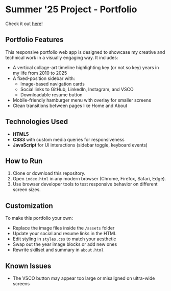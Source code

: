# Summer '25 Project - Portfolio
Check it out [here](https://gitsika119.github.io/portfolio/)!
## Portfolio Features
This responsive portfolio web app is designed to showcase my creative and technical work in a visually engaging way. It includes:
- A vertical collage-art timeline highlighting key (or not so key) years in my life from 2010 to 2025
- A fixed-position sidebar with:
  - Image-based navigation cards
  - Social links to GitHub, LinkedIn, Instagram, and VSCO
  - Downloadable resume button
- Mobile-friendly hamburger menu with overlay for smaller screens
- Clean transitions between pages like Home and About

## Technologies Used
- **HTML5**
- **CSS3** with custom media queries for responsiveness
- **JavaScript** for UI interactions (sidebar toggle, keyboard events)

## How to Run
1. Clone or download this repository.
2. Open `index.html` in any modern browser (Chrome, Firefox, Safari, Edge).
3. Use browser developer tools to test responsive behavior on different screen sizes.

## Customization
To make this portfolio your own:
- Replace the image files inside the `/assets` folder
- Update your social and resume links in the HTML
- Edit styling in `styles.css` to match your aesthetic
- Swap out the year image blocks or add new ones 
- Rewrite skillset and summary in `about.html`

## Known Issues
- The VSCO button may appear too large or misaligned on ultra-wide screens


